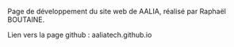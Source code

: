 Page de développement du site web de AALIA, réalisé par Raphaël BOUTAINE.

Lien vers la page github : aaliatech.github.io
